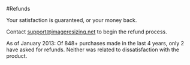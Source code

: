 #Refunds

Your satisfaction is guaranteed, or your money back. 

Contact support@imageresizing.net to begin the refund process.

As of January 2013: Of 848+ purchases made in the last 4 years, only 2 have asked for refunds. Neither was related to dissatisfaction with the product.
